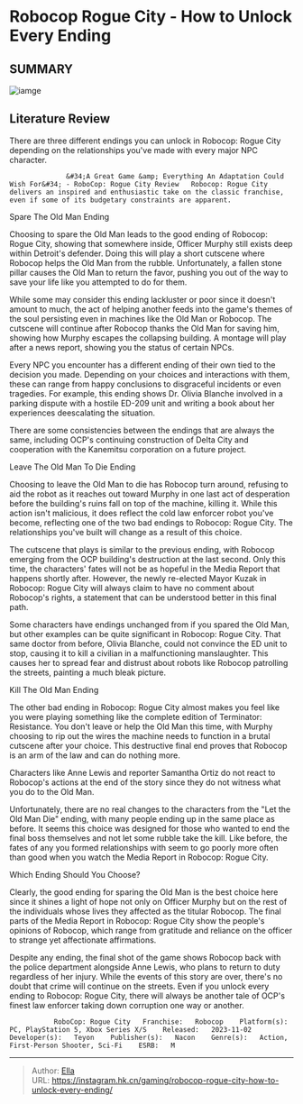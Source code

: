 # Robocop Rogue City - How to Unlock Every Ending


## SUMMARY 

![iamge](https://static1.srcdn.com/wordpress/wp-content/uploads/2023/11/robocop-rogue-city-how-to-unlock-every-ending.jpg)

## Literature Review

There are three different endings you can unlock in Robocop: Rogue City depending on the relationships you&#39;ve made with every major NPC character.




                  &#34;A Great Game &amp; Everything An Adaptation Could Wish For&#34; - RoboCop: Rogue City Review   Robocop: Rogue City delivers an inspired and enthusiastic take on the classic franchise, even if some of its budgetary constraints are apparent.     





 Spare The Old Man Ending 
          

Choosing to spare the Old Man leads to the good ending of Robocop: Rogue City, showing that somewhere inside, Officer Murphy still exists deep within Detroit&#39;s defender. Doing this will play a short cutscene where Robocop helps the Old Man from the rubble. Unfortunately, a fallen stone pillar causes the Old Man to return the favor, pushing you out of the way to save your life like you attempted to do for them.

While some may consider this ending lackluster or poor since it doesn&#39;t amount to much, the act of helping another feeds into the game&#39;s themes of the soul persisting even in machines like the Old Man or Robocop. The cutscene will continue after Robocop thanks the Old Man for saving him, showing how Murphy escapes the collapsing building. A montage will play after a news report, showing you the status of certain NPCs.




Every NPC you encounter has a different ending of their own tied to the decision you made. Depending on your choices and interactions with them, these can range from happy conclusions to disgraceful incidents or even tragedies. For example, this ending shows Dr. Olivia Blanche involved in a parking dispute with a hostile ED-209 unit and writing a book about her experiences deescalating the situation.



There are some consistencies between the endings that are always the same, including OCP&#39;s continuing construction of Delta City and cooperation with the Kanemitsu corporation on a future project.






 Leave The Old Man To Die Ending 
          

Choosing to leave the Old Man to die has Robocop turn around, refusing to aid the robot as it reaches out toward Murphy in one last act of desperation before the building&#39;s ruins fall on top of the machine, killing it. While this action isn&#39;t malicious, it does reflect the cold law enforcer robot you&#39;ve become, reflecting one of the two bad endings to Robocop: Rogue City. The relationships you&#39;ve built will change as a result of this choice.




The cutscene that plays is similar to the previous ending, with Robocop emerging from the OCP building&#39;s destruction at the last second. Only this time, the characters&#39; fates will not be as hopeful in the Media Report that happens shortly after. However, the newly re-elected Mayor Kuzak in Robocop: Rogue City will always claim to have no comment about Robocop&#39;s rights, a statement that can be understood better in this final path.

Some characters have endings unchanged from if you spared the Old Man, but other examples can be quite significant in Robocop: Rogue City. That same doctor from before, Olivia Blanche, could not convince the ED unit to stop, causing it to kill a civilian in a malfunctioning manslaughter. This causes her to spread fear and distrust about robots like Robocop patrolling the streets, painting a much bleak picture.



 Kill The Old Man Ending 
          




The other bad ending in Robocop: Rogue City almost makes you feel like you were playing something like the complete edition of Terminator: Resistance. You don&#39;t leave or help the Old Man this time, with Murphy choosing to rip out the wires the machine needs to function in a brutal cutscene after your choice. This destructive final end proves that Robocop is an arm of the law and can do nothing more.



Characters like Anne Lewis and reporter Samantha Ortiz do not react to Robocop&#39;s actions at the end of the story since they do not witness what you do to the Old Man.




Unfortunately, there are no real changes to the characters from the &#34;Let the Old Man Die&#34; ending, with many people ending up in the same place as before. It seems this choice was designed for those who wanted to end the final boss themselves and not let some rubble take the kill. Like before, the fates of any you formed relationships with seem to go poorly more often than good when you watch the Media Report in Robocop: Rogue City.






 Which Ending Should You Choose? 
          

Clearly, the good ending for sparing the Old Man is the best choice here since it shines a light of hope not only on Officer Murphy but on the rest of the individuals whose lives they affected as the titular Robocop. The final parts of the Media Report in Robocop: Rogue City show the people&#39;s opinions of Robocop, which range from gratitude and reliance on the officer to strange yet affectionate affirmations.

Despite any ending, the final shot of the game shows Robocop back with the police department alongside Anne Lewis, who plans to return to duty regardless of her injury. While the events of this story are over, there&#39;s no doubt that crime will continue on the streets. Even if you unlock every ending to Robocop: Rogue City, there will always be another tale of OCP&#39;s finest law enforcer taking down corruption one way or another.




               RoboCop: Rogue City   Franchise:   Robocop    Platform(s):   PC, PlayStation 5, Xbox Series X/S    Released:   2023-11-02    Developer(s):   Teyon    Publisher(s):   Nacon    Genre(s):   Action, First-Person Shooter, Sci-Fi    ESRB:   M      

---

> Author: [Ella](https://instagram.hk.cn/)  
> URL: https://instagram.hk.cn/gaming/robocop-rogue-city-how-to-unlock-every-ending/  

